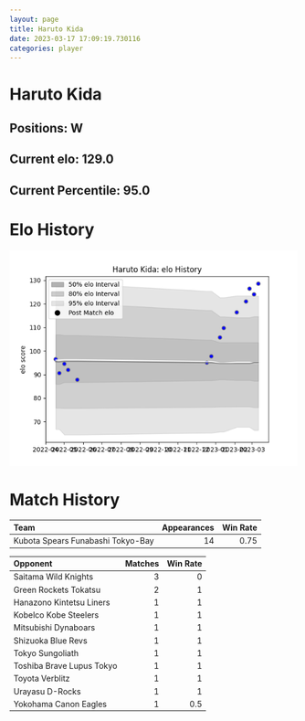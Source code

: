 ```yaml
---  
layout: page  
title: Haruto Kida  
date: 2023-03-17 17:09:19.730116  
categories: player  
---
```

# Haruto Kida

## Positions: W

## Current elo: 129.0

## Current Percentile: 95.0

# Elo History


![elo history](history_HarutoKida.png)
# Match History


| Team                              |   Appearances |   Win Rate |
|:----------------------------------|--------------:|-----------:|
| Kubota Spears Funabashi Tokyo-Bay |            14 |       0.75 |

| Opponent                  |   Matches |   Win Rate |
|:--------------------------|----------:|-----------:|
| Saitama Wild Knights      |         3 |        0   |
| Green Rockets Tokatsu     |         2 |        1   |
| Hanazono Kintetsu Liners  |         1 |        1   |
| Kobelco Kobe Steelers     |         1 |        1   |
| Mitsubishi Dynaboars      |         1 |        1   |
| Shizuoka Blue Revs        |         1 |        1   |
| Tokyo Sungoliath          |         1 |        1   |
| Toshiba Brave Lupus Tokyo |         1 |        1   |
| Toyota Verblitz           |         1 |        1   |
| Urayasu D-Rocks           |         1 |        1   |
| Yokohama Canon Eagles     |         1 |        0.5 |